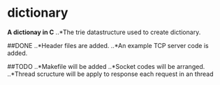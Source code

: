 # dictionary
**A dictionay in C**
..*The trie datastructure used to create dictionary.

##DONE
..*Header files are added.
..*An example TCP server code is added.

##TODO
..*Makefile will be added
..*Socket codes will be arranged.
..*Thread scructure will be apply to response each request in an thread


